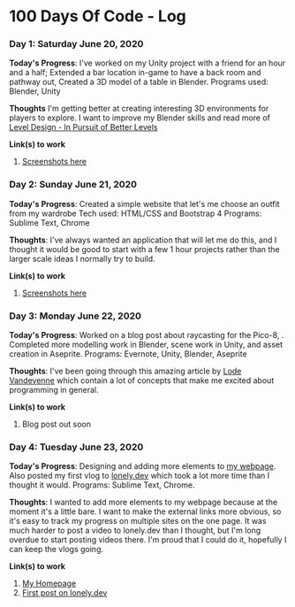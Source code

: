 # 100 Days Of Code - Log

### Day 1: Saturday June 20, 2020

**Today's Progress**: I've worked on my Unity project with a friend for an hour and a half; Extended a bar location in-game to have a back room and pathway out, Created a 3D model of a table in Blender.
Programs used: Blender, Unity

**Thoughts** I'm getting better at creating interesting 3D environments for players to explore. I want to improve my Blender skills and read more of [Level Design - In Pursuit of Better Levels](https://docs.google.com/document/d/1fAlf2MwEFTwePwzbP3try1H0aYa9kpVBHPBkyIq-caY/)

**Link(s) to work**
1. [Screenshots here](https://twitter.com/MikeCDev1/status/1274300701460447232)

### Day 2: Sunday June 21, 2020

**Today's Progress**: Created a simple website that let's me choose an outfit from my wardrobe
Tech used: HTML/CSS and Bootstrap 4
Programs: Sublime Text, Chrome

**Thoughts**: I've always wanted an application that will let me do this, and I thought it would be good to start with a few 1 hour projects rather than the larger scale ideas I normally try to build.

**Link(s) to work**
1. [Screenshots here](https://twitter.com/MikeCDev1/status/1274498171293454337)

### Day 3: Monday June 22, 2020

**Today's Progress**: Worked on a blog post about raycasting for the Pico-8, . Completed more modelling work in Blender, scene work in Unity, and asset creation in Aseprite.
Programs: Evernote, Unity, Blender, Aseprite

**Thoughts**: I've been going through this amazing article by [Lode Vandevenne](https://lodev.org/cgtutor/raycasting.html) which contain a lot of concepts that make me excited about programming in general.

**Link(s) to work**
1. Blog post out soon

### Day 4: Tuesday June 23, 2020

**Today's Progress**: Designing and adding more elements to [my webpage](https://www.mikeclark.xyz/). Also posted my first vlog to [lonely.dev](https://lonely.dev/) which took a lot more time than I thought it would.
Programs: Sublime Text, Chrome.

**Thoughts**: I wanted to add more elements to my webpage because at the moment it's a little bare. I want to make the external links more obvious, so it's easy to track my progress on multiple sites on the one page.
It was much harder to post a video to lonely.dev than I thought, but I'm long overdue to start posting videos there. I'm proud that I could do it, hopefully I can keep the vlogs going.

**Link(s) to work**
1. [My Homepage](https://www.mikeclark.xyz/)
2. [First post on lonely.dev](https://lonely.dev/video/introductions-3c99e5ce)
